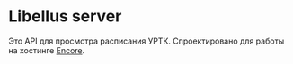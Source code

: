 # Libellus server
Это API для просмотра расписания УРТК. Спроектировано для работы на хостинге [Encore](https://encore.dev/).
